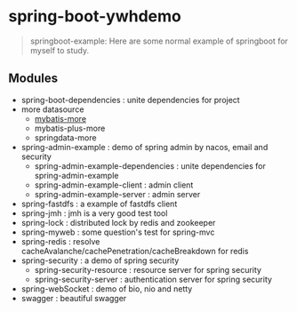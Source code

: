 # spring-boot-ywhdemo
> springboot-example: Here are some normal example of springboot for myself to study.

## Modules

- spring-boot-dependencies : unite dependencies for project
- more datasource
    - [mybatis-more](https://github.com/Yanwenhui0/spring-boot-ywhdemo/tree/master/mybatis-more)
    - mybatis-plus-more
    - springdata-more
- spring-admin-example : demo of spring admin by nacos, email and security
    - spring-admin-example-dependencies : unite dependencies for spring-admin-example
    - spring-admin-example-client : admin client
    - spring-admin-example-server : admin server
- spring-fastdfs : a example of fastdfs client
- spring-jmh : jmh is a very good test tool
- spring-lock : distributed lock by redis and zookeeper
- spring-myweb : some question's test for spring-mvc
- spring-redis : resolve cacheAvalanche/cachePenetration/cacheBreakdown for redis
- spring-security : a demo of spring security
    - spring-security-resource : resource server for spring security
    - spring-security-server : authentication server for spring security
- spring-webSocket : demo of bio, nio and netty
- swagger : beautiful swagger
